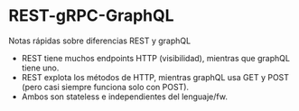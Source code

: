 # REST-gRPC-GraphQL



Notas rápidas sobre diferencias REST y graphQL
* REST tiene muchos endpoints HTTP (visibilidad), mientras que graphQL tiene uno.
* REST explota los métodos de HTTP, mientras graphQL usa GET y POST (pero casi siempre funciona solo con POST).
* Ambos son stateless e independientes del lenguaje/fw.

